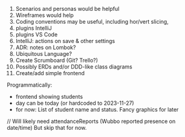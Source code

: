 1) Scenarios and personas would be helpful
2) Wireframes would help
3) Coding conventions may be useful, including hor/vert slicing,
4) plugins IntelliJ
5) plugins VS Code
6) IntelliJ: actions on save & other settings
7) ADR: notes on Lombok?
8) Ubiquitous Language?
9) Create Scrumboard (Git? Trello?)
10) Possibly ERDs and/or DDD-like class diagrams
11) Create/add simple frontend

Programmatically:

- frontend showing students
- day can be today (or hardcoded to 2023-11-27)
- for now: List of student name and status. Fancy graphics for later

// Will likely need attendanceReports
(Wubbo reported presence on date/time)
But skip that for now.